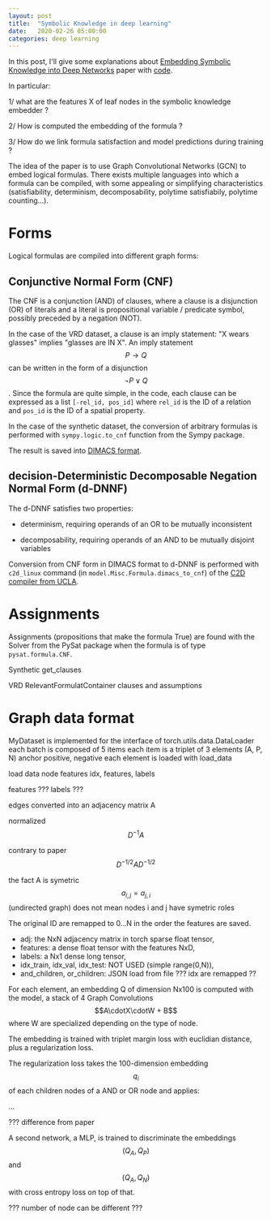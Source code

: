 ```yaml
---
layout: post
title:  "Symbolic Knowledge in deep learning"
date:   2020-02-26 05:00:00
categories: deep learning
---
```


In this post, I'll give some explanations about [Embedding Symbolic Knowledge into Deep Networks](https://arxiv.org/abs/1909.01161) paper with [code](https://github.com/ZiweiXU/LENSR).

In particular:

1/ what are the features X of leaf nodes in the symbolic knowledge embedder ?

2/ How is computed the embedding of the formula ?

3/ How do we link formula satisfaction and model predictions during training ?

The idea of the paper is to use Graph Convolutional Networks (GCN) to embed logical formulas. There exists multiple languages into which a formula can be compiled, with some appealing or simplifying characteristics (satisfiability, determinism, decomposability, polytime satisfiabily, polytime counting...).

# Forms

Logical formulas are compiled into different graph forms:

## Conjunctive Normal Form (CNF)

The CNF is a conjunction (AND) of clauses, where a clause is a disjunction (OR) of literals and a literal is propositional variable / predicate symbol, possibly preceded by a negation (NOT).

In the case of the VRD dataset, a clause is an imply statement: "X wears glasses" implies "glasses are IN X". An imply statement $$ P \rightarrow Q $$ can be written in the form of a disjunction $$ \neg P \lor Q $$. Since the formula are quite simple, in the code, each clause can be expressed as a list `[-rel_id, pos_id]` where `rel_id` is the ID of a relation and `pos_id` is the ID of a spatial property.

In the case of the synthetic dataset, the conversion of arbitrary formulas is performed with `sympy.logic.to_cnf` function from the Sympy package.

The result is saved into [DIMACS format](http://www.satcompetition.org/2009/format-benchmarks2009.html).

## decision-Deterministic Decomposable Negation Normal Form (d-DNNF)

The d-DNNF satisfies two properties:

- determinism, requiring operands of an OR to be mutually inconsistent

- decomposability, requiring operands of an AND to be mutually disjoint variables

Conversion from CNF form in DIMACS format to d-DNNF is performed with `c2d_linux` command (in `model.Misc.Formula.dimacs_to_cnf`) of the [C2D compiler from UCLA](http://reasoning.cs.ucla.edu/c2d/).


# Assignments

Assignments (propositions that make the formula True) are found with the Solver from the PySat package when the formula is of type `pysat.formula.CNF`.

Synthetic get_clauses

VRD RelevantFormulatContainer
clauses and assumptions


# Graph data format

MyDataset is implemented for the interface of torch.utils.data.DataLoader
each batch is composed of 5 items
each item is a triplet of 3 elements (A, P, N) anchor positive, negative
each element is loaded with load_data

load data
node features
idx, features, labels

features ???
labels ???

edges
converted into an adjacency matrix A

normalized
$$ D^{-1} A $$

contrary to paper
$$ D^{-1/2} A D^{-1/2} $$

the fact A is symetric $$ a_{i,j} = a_{j,i} $$ (undirected graph) does not mean nodes i and j have symetric roles

The original ID are remapped to 0...N in the order the features are saved.

- adj: the NxN adjacency matrix in torch sparse float tensor,
- features: a dense float tensor with the features NxD,
- labels: a Nx1 dense long tensor,
- idx_train, idx_val, idx_test: NOT USED (simple range(0,N)),
- and_children, or_children: JSON load from file
??? idx are remapped ??

For each element, an embedding Q of dimension Nx100 is computed with the model, a stack of 4 Graph Convolutions $$A\cdotX\cdotW + B$$ where W are specialized depending on the type of node.

The embedding is trained with triplet margin loss with euclidian distance, plus a regularization loss.

The regularization loss takes the 100-dimension embedding $$ q_i $$ of each children nodes of a AND or OR node and applies:

...

??? difference from paper

A second network, a MLP, is trained to discriminate the embeddings $$ (Q_A, Q_P) $$ and $$ (Q_A, Q_N) $$ with cross entropy loss on top of that.

??? number of node can be different ???
